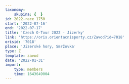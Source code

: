 ```yaml
---
taxonomy:
    skupina: {  }
id: 2022-race_1750
start: '2022-07-16'
end: '2022-07-17'
title: 'Czech O-Tour 2022 - Jizerky'
link: 'https://oris.orientacnisporty.cz/Zavod?id=7018'
orisid: '7018'
place: 'Jizerské hory, Smržovka'
type: Z
template: zavod
date: '2022-01-31'
import:
    type: members
    time: 1643649004
---
```


